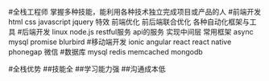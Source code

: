 #全栈工程师
掌握多种技能，能利用各种技术独立完成项目或产品的人
#前端开发
html css javascript jquery 特效 前端优化 前后端联合优化 各种自动化框架与工具
#后端开发
linux node.js restful服务 api的服务 实现中间层 常用框架  async mysql promise blurbird
#移动端开发
ionic angular react react native phonegap 微信
#数据库
mysql redis memcached mongodb

#全栈优势
##技能全
##学习能力强
##沟通成本低

